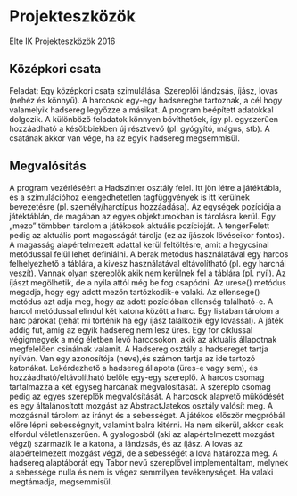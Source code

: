 # Projekteszközök
Elte IK Projekteszközök 2016

## Középkori csata 
 Feladat: Egy középkori csata szimulálása. Szereplői lándzsás, íjász, lovas (nehéz és könnyű). A harcosok egy-egy hadseregbe tartoznak, a cél hogy valamelyik hadsereg legyőzze a másikat. 
A program beépített adatokkal dolgozik. A különböző feladatok könnyen bővíthetőek, így pl. egyszerűen hozzáadható a későbbiekben új résztvevő (pl. gyógyító, mágus, stb). A csatának akkor van vége, ha az egyik hadsereg megsemmisül.

## Megvalósítás 
 
A program vezérléséért a Hadszinter osztály felel. Itt jön létre a játéktábla, és a szimulációhoz elengedhetetlen tagfüggvények is itt kerülnek bevezetésre (pl. személy/harctípus hozzáadása). 
Az egységek pozíciója a játéktáblán, de magában az egyes objektumokban is tárolásra kerül. Egy „mezo” tömbben tárolom a játékosok aktuális pozícióját. A tengerFelett pedig az aktuális pont magasságát tárolja (ez az íjászok lövéseikor fontos). A magasság alapértelmezett adattal kerül feltöltésre, amit a hegycsinal metódussal felül lehet definiálni. 
A berak metódus használatával egy harcos felhelyezhető a táblára, a kivesz használatával eltávolítható (pl. egy harcnál veszít). Vannak olyan szereplők akik nem kerülnek fel a táblára (pl. nyíl). Az íjászt megölhetik, de a nyila attól még be fog csapódni. 
Az urese() metódus megadja, hogy egy adott mezőn tartózkodik-e valaki. Az ellensege() metódus azt adja meg, hogy az adott pozícióban ellenség található-e. 
A harcol metódussal elindul két katona között a harc. Egy listában tárolom a harc párokat (tehát mi történik ha egy íjász találkozik egy lovassal). 
A játék addig fut, amíg az egyik hadsereg nem lesz üres. Egy for ciklussal végigmegyek a még életben lévő harcosokon, akik az aktuális állapotnak megfelelően csinálnak valamit. 
A Hadsereg osztály a hadsereget tartja nyílván. Van egy azonosítója (neve),és számon tartja az ide tartozó katonákat. Lekérdezhető a hadsereg állapota (üres-e vagy sem), és hozzáadható/eltávolítható belőle egy-egy szereplő. 
A harcos csomag tartalmazza a két egység harcának megvalósítását. A szereplo csomag pedig az egyes szereplők megvalósítását. A harcosok alapvető működését és egy általánosított mozgást az AbstractJatekos osztály valósít meg. A mozgásnál tárolom az irányt és a sebességet. A játékos először megpróbál előre lépni sebességnyit, valamint balra kitérni. Ha nem sikerül, akkor csak elfordul véletlenszerűen. 
A gyalogosból (aki az alapértelmezett mozgást végzi) származik le a katona, a lándzsás, és az íjász. A lovas az alapértelmezett mozgást végzi, de a sebességét a lova határozza meg. A hadsereg 
alaptáborát egy Tabor nevű szereplővel implementáltam, melynek a sebessége nulla és nem is végez semmilyen tevékenységet. Ha valaki megtámadja, megsemmisül. 
 